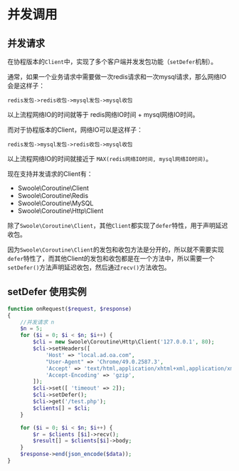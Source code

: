 # 并发调用

并发请求
---------
在协程版本的`Client`中，实现了多个客户端并发发包功能（`setDefer`机制）。

通常，如果一个业务请求中需要做一次redis请求和一次mysql请求，那么网络IO会是这样子：

`redis发包->redis收包->mysql发包->mysql收包`

以上流程网络IO的时间就等于 redis网络IO时间 + mysql网络IO时间。

而对于协程版本的Client，网络IO可以是这样子：

`redis发包->mysql发包->redis收包->mysql收包`

以上流程网络IO的时间就接近于 `MAX(redis网络IO时间, mysql网络IO时间)`。

现在支持并发请求的Client有：

* Swoole\Coroutine\Client
* Swoole\Coroutine\Redis
* Swoole\Coroutine\MySQL
* Swoole\Coroutine\Http\Client

除了`Swoole\Coroutine\Client`，其他`Client`都实现了`defer`特性，用于声明延迟收包。

因为`Swoole\Coroutine\Client`的发包和收包方法是分开的，所以就不需要实现`defer`特性了，而其他Client的发包和收包都是在一个方法中，所以需要一个`setDefer()`方法声明延迟收包，然后通过`recv()`方法收包。

setDefer 使用实例
----
```php
function onRequest($request, $response)
{
	//并发请求 n
	$n = 5;
	for ($i = 0; $i < $n; $i++) {
		$cli = new Swoole\Coroutine\Http\Client('127.0.0.1', 80);
		$cli->setHeaders([
			'Host' => "local.ad.oa.com",
			"User-Agent" => 'Chrome/49.0.2587.3',
			'Accept' => 'text/html,application/xhtml+xml,application/xml',
			'Accept-Encoding' => 'gzip',
		]);
		$cli->set([ 'timeout' => 2]);
		$cli->setDefer();
		$cli->get('/test.php');
		$clients[] = $cli;
	}

	for ($i = 0; $i < $n; $i++) {
		$r = $clients [$i]->recv();
		$result[] = $clients[$i]->body;
	}
	$response->end(json_encode($data));
}
```
